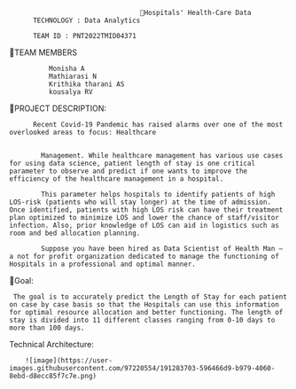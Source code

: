 
                                     🏥Hospitals' Health-Care Data
          TECHNOLOGY : Data Analytics
          
          TEAM ID : PNT2022TMID04371

👭TEAM MEMBERS


              Monisha A
              Mathiarasi N
              Krithika tharani AS
              kousalya RV

📜PROJECT DESCRIPTION:
          
          Recent Covid-19 Pandemic has raised alarms over one of the most overlooked areas to focus: Healthcare


            Management. While healthcare management has various use cases for using data science, patient length of stay is one critical parameter to observe and predict if one wants to improve the efficiency of the healthcare management in a hospital.

            This parameter helps hospitals to identify patients of high LOS-risk (patients who will stay longer) at the time of admission. Once identified, patients with high LOS risk can have their treatment plan optimized to minimize LOS and lower the chance of staff/visitor infection. Also, prior knowledge of LOS can aid in logistics such as room and bed allocation planning.

            Suppose you have been hired as Data Scientist of Health Man – a not for profit organization dedicated to manage the functioning of Hospitals in a professional and optimal manner.


🎯Goal:

 

     The goal is to accurately predict the Length of Stay for each patient on case by case basis so that the Hospitals can use this information for optimal resource allocation and better functioning. The length of stay is divided into 11 different classes ranging from 0-10 days to more than 100 days.

 

Technical Architecture:

        ![image](https://user-images.githubusercontent.com/97220554/191283703-596466d9-b979-4060-8ebd-d8ecc85f7c7e.png)
